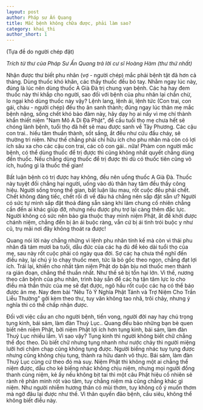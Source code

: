 ```yaml
---
layout: post
author: Pháp sư Ấn Quang
title: Mắc bệnh không chữa được, phải làm sao? 
category: khai_thi
author_short: 1
---
```

(Tựa đề do người chép đặt)


_Trích từ thư của Pháp Sư Ấn Quang trả lời cư sĩ Hoàng Hàm (thư thứ nhất)_

Nhận được thư biết phu nhân (vợ - người chép) mắc phải bệnh tật đã hơn cả tháng. Dùng thuốc khó khăn, các thầy 
thuốc đều bó tay. Nhằm ngay lúc này, đúng là lúc nên dùng thuốc A Già Đà trị chung vạn bệnh. Các hạ hay đem 
thuốc này thí khắp cho người, sao đối với bệnh của phu nhân lại chần chừ, lo ngại khó dùng thuốc này vậy? 
Lệnh lang, lệnh ái, lệnh tức (Con trai, con gái, cháu - người chép) đều thọ ân sanh thành; đúng ngay lúc thân 
mẹ mắc bệnh nặng, sống chết khó bảo đảm này, hãy dạy họ ai nấy vì mẹ chí thành khẩn thiết niệm "Nam Mô A Di Đà Phật", 
để cầu tuổi thọ mẹ chưa hết sẽ chóng lành bệnh, tuổi thọ đã hết sẽ mau được sanh về Tây Phương. Các cậu con 
trai.. hiếu tâm thuần thành, sốt sắng, ắt đều như cứu đầu cháy, sẽ thường trì niệm. Như thế chẳng phải chỉ hữu ích 
cho phu nhân mà còn có lợi ích sâu xa cho các cậu con trai, các cô con gái.. nữa! Phàm con người mắc bệnh, có thể 
dùng thuốc để trị được thì cũng không nhất quyết chẳng dùng đến thuốc. Nếu chẳng dùng thuốc để trị được thì dù có 
thuốc tiên cũng vô ích, huống gì là thuốc thế gian!

Bất luận bệnh có trị được hay không, đều nên uống thuốc A Già Đà. Thuốc này tuyệt đối chẳng hại người, uống vào dù thân hay tâm 
đều thấy công hiệu. Người sống trong thế gian, bất luận lâu mau, rốt cuộc đều phải chết. Chết không đáng tiếc, chết rồi đi về đâu 
há chẳng nên sắp đặt sẵn ư? Người có sức tự mình sắp đặt thoả đáng sẵn sàng khi lâm chung cố nhiên chẳng cần đến 
ai khác giúp đỡ, nhưng nếu được phụ trợ lại càng thêm đắc lực. Người không có sức nên bảo gia thuộc thay mình niệm Phật, ắt 
đề khởi được chánh niệm, chẳng đến bị ân ái buộc ràng, vẫn cứ bị ái tình trói buộc y như cũ, trụ mãi nơi đây không thoát ra được!

Quang nói lời này chẳng những vì lệnh phu nhân tính kế mà còn vì thái phu nhân đã tám mươi ba tuổi, dẫu đức của các hạ đủ để kéo dài 
tuổi thọ của mẹ, sau này rốt cuộc phải có ngày qua đời. Sợ các hạ chưa thể nghĩ đến điều này, lại chú ý lo chạy thuốc men, tức là bỏ 
gốc theo ngọn, chẳng đạt lợi ích. Trái lại, khiến cho nhất tâm niệm Phật do bận bịu nơi thuốc men thành ra gián đoạn, chẳng thể thuần nhất. 
Như thế sẽ bị tổn hại lớn. Vì thế, nương theo căn bệnh của phu nhân, trình bày sẵn để các hạ tận tâm lực lo cho điều mà thần thức của mẹ sẽ đạt 
được, ngõ hầu rốt cuộc các hạ có thể báo được ân mẹ. Nay đem bài "Nêu Tỏ Ý Nghĩa Phật Tánh và Trợ Niệm Cho Trần Liễu Thường" gởi kèm theo thư, tuy 
văn không tao nhã, trôi chảy, nhưng ý nghĩa thì có thể chấp nhận được. 

Đối với việc cầu an cho người bệnh, tiến vong, người đời nay hay chú trọng tụng kinh, bái sám, làm đàn Thuỷ Lục.. Quang đều bảo những bạn bè quen biết 
nên niệm Phật, bởi niệm Phật lợi ích hơn tụng kinh, bái sám, làm đàn Thuỷ Lục nhiều lắm. Vì sao vậy? Tụng kinh thì người không biết chữ chẳng 
thể đọc theo. Dù biết chữ nhưng tụng nhanh như nước chảy thì người miệng lưỡi hơi chậm chạp cũng không tụng được. 
Người biếng nhác tuy tụng được nhưng cũng không chịu tụng, thành ra hữu danh vô thực. Bái sám, làm đàn Thuỷ Lục cũng cứ theo đó mà suy. Niệm Phật 
thì không một ai chẳng thể niệm được, dẫu cho kẻ biếng nhác không chịu niệm, nhưng mọi người đồng thanh cùng niệm, kẻ ấy nếu không bịt tai 
thì một câu Phật hiệu cố nhiên sẽ rành rẽ phân minh rót vào tâm, tuy chẳng niệm mà cũng chẳng khác gì niệm. Như người nhiễm hương thân có mùi thơm, tuy không 
cố ý muốn thơm mà ngờ đâu lại được như thế. Vì thân quyến đảo bệnh, cầu siêu, không thể không biết điều này. 
